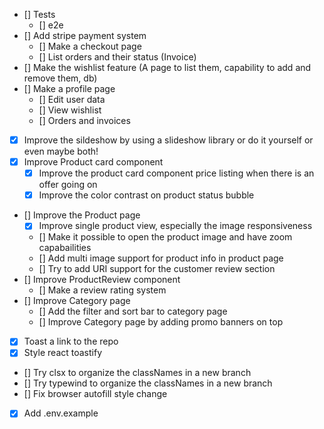 - [] Tests
  - [] e2e
- [] Add stripe payment system
  - [] Make a checkout page
  - [] List orders and their status (Invoice)
- [] Make the wishlist feature (A page to list them, capability to add and remove them, db)
- [] Make a profile page
  - [] Edit user data
  - [] View wishlist
  - [] Orders and invoices
- [x] Improve the sildeshow by using a slideshow library or do it yourself or even maybe both!
- [x] Improve Product card component
  - [x] Improve the product card component price listing when there is an offer going on
  - [x] Improve the color contrast on product status bubble
- [] Improve the Product page
  - [x] Improve single product view, especially the image responsiveness
  - [] Make it possible to open the product image and have zoom capabailities
  - [] Add multi image support for product info in product page
  - [] Try to add URI support for the customer review section
- [] Improve ProductReview component
  - [] Make a review rating system
- [] Improve Category page
  - [] Add the filter and sort bar to category page
  - [] Improve Category page by adding promo banners on top
- [x] Toast a link to the repo
- [x] Style react toastify
- [] Try clsx to organize the classNames in a new branch
- [] Try typewind to organize the classNames in a new branch
- [] Fix browser autofill style change
- [x] Add .env.example
